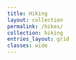 ```yaml
---
title: Hiking
layout: collection
permalink: /hikes/
collection: hiking
entries_layout: grid
classes: wide
---
```

